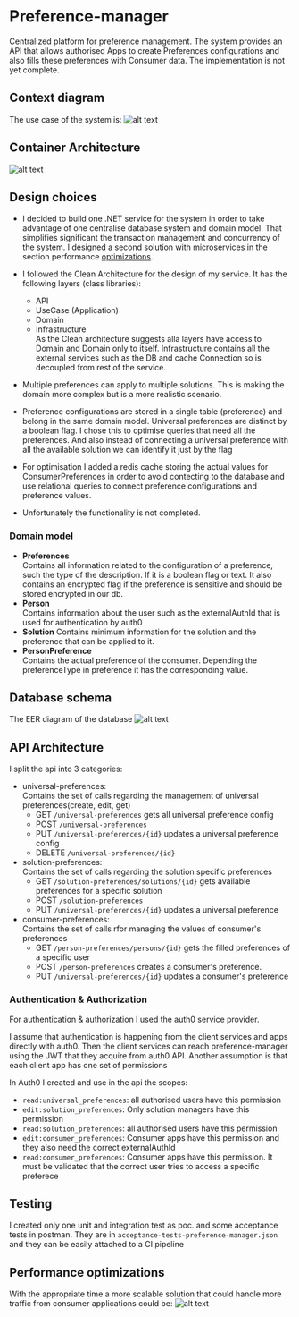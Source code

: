 # Preference-manager

Centralized platform for preference management.
The system provides an API that allows authorised Apps to create Preferences configurations
and also fills these preferences with Consumer data.
The implementation is not yet complete.

## Context diagram
The use case of the system is:
![alt text](./context-diagram.png)

## Container Architecture
![alt text](./container-diagram.png)

## Design choices

* I decided to build one .NET service for the system in order to take advantage of one centralise database system and domain model.
That simplifies significant the transaction management and concurrency of the system.
I designed a second solution with microservices in the section performance [optimizations](##performance-optimizations).

* I followed the Clean Architecture for the design of my service. It has the following layers (class libraries):
  * API
  * UseCase (Application)
  * Domain
  * Infrastructure  
As the Clean architecture suggests alla layers have access to Domain and Domain only to itself.
Infrastructure contains all the external services such as the DB and cache Connection so is decoupled from rest of the service.
* Multiple preferences can apply to multiple solutions. This is making the domain more complex but is a more realistic scenario.
* Preference configurations are stored in a single table (preference) and belong in the same domain model.
Universal preferences are distinct by a boolean flag. I chose this to optimise queries that need all the preferences. 
And also instead of connecting a universal preference with all the available solution we can identify it just by the flag
* For optimisation I added a redis cache storing the actual values for ConsumerPreferences in order to avoid contecting to the database and use relational queries to connect preference configurations and preference values.
* Unfortunately the functionality is not completed. 

### Domain model
* **Preferences**  
Contains all information related to the configuration of a preference, such the type of the description. If it is a boolean flag or text.
It also contains an encrypted flag if the preference is sensitive and should be stored encrypted in our db.
* **Person**  
Contains information about the user such as the externalAuthId that is used for authentication by auth0
* **Solution**
Contains minimum information for the solution and the preference that can be applied to it.
* **PersonPreference**  
Contains the actual preference of the consumer. Depending the preferenceType in preference it has the corresponding value.


## Database schema
The EER diagram of the database
![alt text](./db_schema.png)


## API Architecture
I split the api into 3 categories:
* universal-preferences:  
Contains the set of calls regarding the management of universal preferences(create, edit, get)
  * GET `/universal-preferences` gets all universal preference config
  * POST `/universal-preferences`
  * PUT `/universal-preferences/{id}`  updates a universal preference config
  * DELETE `/universal-preferences/{id}` 
* solution-preferences:  
Contains the set of calls regarding the solution specific preferences
  * GET `/solution-preferences/solutions/{id}` gets available preferences for a specific solution
  * POST `/solution-preferences`
  * PUT `/universal-preferences/{id}`  updates a universal preference
* consumer-preferences:  
Contains the set of calls rfor managing the values of consumer's preferences
  * GET `/person-preferences/persons/{id}` gets the filled preferences of a specific user
  * POST `/person-preferences` creates a consumer's preference.
  * PUT `/universal-preferences/{id}`  updates a consumer's preference

### Authentication & Authorization
For authentication & authorization I used the auth0 service provider. 

I assume that authentication is happening from the client services and apps directly with auth0.
Then the client services can reach preference-manager using the JWT that they acquire from auth0 API.
Another assumption is that each client app has one set of permissions

In Auth0 I created and use in the api the scopes:
* `read:universal_preferences`: all authorised users have this permission
* `edit:solution_preferences`: Only solution managers have this permission
* `read:solution_preferences`: all authorised users have this permission
* `edit:consumer_preferences`: Consumer apps have this permission and they also need the correct externalAuthId
* `read:consumer_preferences`: Consumer apps have this permission. It must be validated that the correct user tries to access a specific preferece

## Testing
I created only one unit and integration test as poc.
and some acceptance tests  in postman. 
They are in `acceptance-tests-preference-manager.json` and they can be easily attached to a CI pipeline

## Performance optimizations

With the appropriate time a more scalable solution that could handle more traffic from consumer applications could be:
![alt text](./optimised-container-diagram.png)

